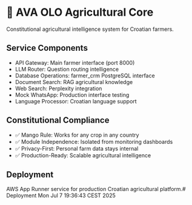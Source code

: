 # 🌾 AVA OLO Agricultural Core

Constitutional agricultural intelligence system for Croatian farmers.

## Service Components
- API Gateway: Main farmer interface (port 8000)
- LLM Router: Question routing intelligence
- Database Operations: farmer_crm PostgreSQL interface
- Document Search: RAG agricultural knowledge
- Web Search: Perplexity integration
- Mock WhatsApp: Production interface testing
- Language Processor: Croatian language support

## Constitutional Compliance
- ✅ Mango Rule: Works for any crop in any country
- ✅ Module Independence: Isolated from monitoring dashboards
- ✅ Privacy-First: Personal farm data stays internal
- ✅ Production-Ready: Scalable agricultural intelligence

## Deployment
AWS App Runner service for production Croatian agricultural platform.# Deployment Mon Jul  7 19:36:43 CEST 2025
